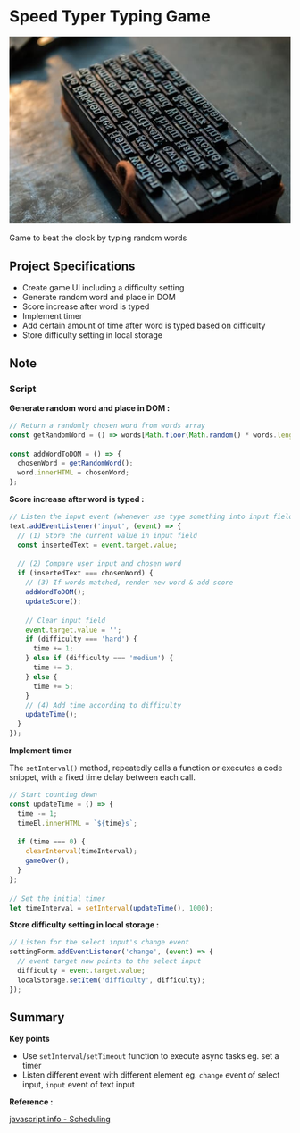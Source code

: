 # Speed Typer Typing Game

![image](../assets/image/type-racer.jpg)

Game to beat the clock by typing random words

## Project Specifications

- Create game UI including a difficulty setting
- Generate random word and place in DOM
- Score increase after word is typed
- Implement timer
- Add certain amount of time after word is typed based on difficulty
- Store difficulty setting in local storage

## Note

### Script

**Generate random word and place in DOM :**

```js
// Return a randomly chosen word from words array
const getRandomWord = () => words[Math.floor(Math.random() * words.length)];

const addWordToDOM = () => {
  chosenWord = getRandomWord();
  word.innerHTML = chosenWord;
};
```

**Score increase after word is typed :**

```js
// Listen the input event (whenever use type something into input field)
text.addEventListener('input', (event) => {
  // (1) Store the current value in input field
  const insertedText = event.target.value;

  // (2) Compare user input and chosen word
  if (insertedText === chosenWord) {
    // (3) If words matched, render new word & add score
    addWordToDOM();
    updateScore();

    // Clear input field
    event.target.value = '';
    if (difficulty === 'hard') {
      time += 1;
    } else if (difficulty === 'medium') {
      time += 3;
    } else {
      time += 5;
    }
    // (4) Add time according to difficulty
    updateTime();
  }
});
```

**Implement timer**

The `setInterval()` method, repeatedly calls a function or executes a code snippet, with a fixed time delay between each call.

```js
// Start counting down
const updateTime = () => {
  time -= 1;
  timeEl.innerHTML = `${time}s`;

  if (time === 0) {
    clearInterval(timeInterval);
    gameOver();
  }
};

// Set the initial timer
let timeInterval = setInterval(updateTime(), 1000);
```

**Store difficulty setting in local storage :**

```js
// Listen for the select input's change event
settingForm.addEventListener('change', (event) => {
  // event target now points to the select input
  difficulty = event.target.value;
  localStorage.setItem('difficulty', difficulty);
});
```

## Summary

**Key points**

- Use `setInterval`/`setTimeout` function to execute async tasks eg. set a timer
- Listen different event with different element eg. `change` event of select input, `input` event of text input

**Reference :**

[javascript.info - Scheduling](https://javascript.info/settimeout-setinterval)
